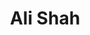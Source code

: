 ---
layout: post
title: Ali Shah
school: NYU
major: Major?
image: https://static.squarespace.com/static/50354720c4aa2d2d3150d3d8/t/5269913ce4b0ed5884953e67/1382650172830/Ali-Shah.jpg?format=300w
position: ??
positionURL: http://www.techatnyu.org/position
now: Google
nowURL: http://www.google.com
twitter: blackrabbit
email: t@NYU email?
graduate: 2014
weight: 14
---